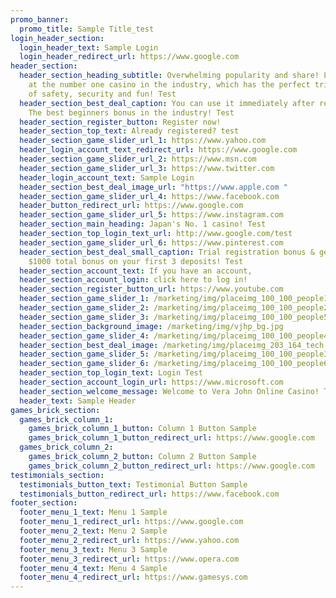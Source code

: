 ```yaml
---
promo_banner:
  promo_title: Sample Title_test
login_header_section:
  login_header_text: Sample Login
  login_header_redirect_url: https://www.google.com
header_section:
  header_section_heading_subtitle: Overwhelming popularity and share! Let's play
    at the number one casino in the industry, which has the perfect triple time
    of safety, security and fun! Test
  header_section_best_deal_caption: You can use it immediately after registering!
    The best beginners bonus in the industry! Test
  header_section_register_button: Register now!
  header_section_top_text: Already registered? test
  header_section_game_slider_url_1: https://www.yahoo.com
  header_login_account_text_redirect_url: https://www.google.com
  header_section_game_slider_url_2: https://www.msn.com
  header_section_game_slider_url_3: https://www.twitter.com
  header_login_account_text: Sample Login
  header_section_best_deal_image_url: "https://www.apple.com "
  header_section_game_slider_url_4: https://www.facebook.com
  header_button_redirect_url: https://www.google.com
  header_section_game_slider_url_5: https://www.instagram.com
  header_section_main_heading: Japan's No. 1 casino! Test
  header_section_top_login_text_url: http://www.google.com/test
  header_section_game_slider_url_6: https://www.pinterest.com
  header_section_best_deal_small_caption: Trial registration bonus & get up to
    $1000 total bonus on your first 3 deposits! Test
  header_section_account_text: If you have an account,
  header_section_account_login: click here to log in!
  header_section_register_button_url: https://www.youtube.com
  header_section_game_slider_1: /marketing/img/placeimg_100_100_people1.png
  header_section_game_slider_2: /marketing/img/placeimg_100_100_people2.jpg
  header_section_game_slider_3: /marketing/img/placeimg_100_100_people5.jpg
  header_section_background_image: /marketing/img/vjhp_bg.jpg
  header_section_game_slider_4: /marketing/img/placeimg_100_100_people4.jpg
  header_section_best_deal_image: /marketing/img/placeimg_203_164_tech.jpg
  header_section_game_slider_5: /marketing/img/placeimg_100_100_people3.jpg
  header_section_game_slider_6: /marketing/img/placeimg_100_100_people6.jpg
  header_section_top_login_text: Login Test
  header_section_account_login_url: https://www.microsoft.com
  header_section_welcome_message: Welcome to Vera John Online Casino! Test
  header_text: Sample Header
games_brick_section:
  games_brick_column_1:
    games_brick_column_1_button: Column 1 Button Sample
    games_brick_column_1_button_redirect_url: https://www.google.com
  games_brick_column_2:
    games_brick_column_2_button: Column 2 Button Sample
    games_brick_column_2_button_redirect_url: https://www.google.com
testimonials_section:
  testimonials_button_text: Testimonial Button Sample
  testimonials_button_redirect_url: https://www.facebook.com
footer_section:
  footer_menu_1_text: Menu 1 Sample
  footer_menu_1_redirect_url: https://www.google.com
  footer_menu_2_text: Menu 2 Sample
  footer_menu_2_redirect_url: https://www.yahoo.com
  footer_menu_3_text: Menu 3 Sample
  footer_menu_3_redirect_url: https://www.opera.com
  footer_menu_4_text: Menu 4 Sample
  footer_menu_4_redirect_url: https://www.gamesys.com
---
```

